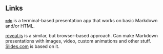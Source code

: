 ## Links

[`mdp`](https://github.com/visit1985/mdp) is a terminal-based presentation app that works on basic Markdown and/or HTML.

[reveal.js](https://github.com/hakimel/reveal.js) is a similar, but browser-based approach. Can make Markdown presentations with images, video, custom animations and other stuff. [Slides.com](https://slides.com) is based on it.
